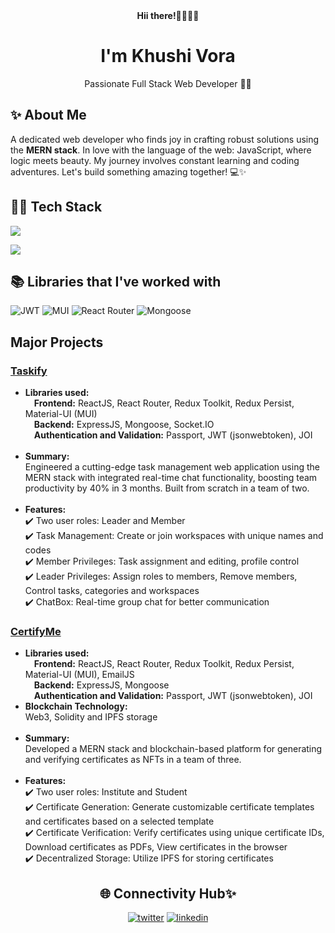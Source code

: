 <div align="center">
  <b>Hii there!🫱🏻‍🫲🏻</b>
  <h1>I'm Khushi Vora</h1>
  <p>Passionate Full Stack Web Developer 👩‍💻</p>
</div>
<section>
  <h2>✨ About Me</h2>
  <p>A dedicated web developer who finds joy in crafting robust solutions using the <b>MERN stack</b>. In love with the language of the web: JavaScript, where logic meets beauty. My journey involves constant learning and coding adventures. Let's build something amazing together! 💻✨</p>
</section>
<section>
  <h2>👩‍💻 Tech Stack</h2>
  <p>
    <img src="https://skillicons.dev/icons?i=js,react,redux,nodejs,express,mongodb,postman" />
  </a>
</p>
</section>
<section>
  <p>
<!--     <img src="https://github-readme-stats.vercel.app/api?username=KhushiiVora&show_icons=true&theme=radical"/> -->
    <img src="https://github-readme-stats.vercel.app/api/top-langs/?username=KhushiiVora&layout=pie"/>
  </p>
</section>
<section>
  <h2>📚 Libraries that I've worked with</h2>
  <img alt="JWT" src="https://img.shields.io/badge/JWT-black?style=for-the-badge&logo=JSON%20web%20tokens"/>
  <img alt="MUI" src="https://img.shields.io/badge/MUI-%230081CB.svg?style=for-the-badge&logo=mui&logoColor=white"/> 
  <img alt="React Router" src="https://img.shields.io/badge/React_Router-CA4245?style=for-the-badge&logo=react-router&logoColor=white"/>
  <img alt="Mongoose" src="https://img.shields.io/badge/Mongoose-F04D35.svg?style=for-the-badge&logo=Mongoose&logoColor=white"/>
</section>
<section>
  <h2>Major Projects</h2>
 <div>
   <h3><a href="https://github.com/KhushiiVora/Taskify">Taskify</a></h3>
   <p>
     <ul>
       <li><b>Libraries used:</b>
       <br/>&emsp;<b>Frontend:</b> ReactJS, React Router, Redux Toolkit, Redux Persist, Material-UI (MUI)
       <br/>&emsp;<b>Backend:</b> ExpressJS, Mongoose, Socket.IO
       <br/>&emsp;<b>Authentication and Validation:</b> Passport, JWT (jsonwebtoken), JOI
       </li>
       <br/>
       <li><b>Summary:</b>
       <br/>Engineered a cutting-edge task management web application using the MERN stack with integrated real-time chat functionality, boosting team productivity by 40% in 3 months. Built from scratch in a team of two.
       </li>
       <br/>
       <li><b>Features:</b>
         <br/>✔️ Two user roles: Leader and Member
         <br/>✔️ Task Management: Create or join workspaces with unique names and codes
         <br/>✔️ Member Privileges: Task assignment and editing, profile control
         <br/>✔️ Leader Privileges: Assign roles to members, Remove members, Control tasks, categories and workspaces
         <br/>✔️ ChatBox: Real-time group chat for better communication
       </li>
     </ul>
   </p>
 </div>
  <div>
    <h3><a href="https://github.com/KhushiiVora/MiniProject">CertifyMe</a></h3>
    <p>
     <ul>
       <li><b>Libraries used:</b>
       <br/>&emsp;<b>Frontend:</b> ReactJS, React Router, Redux Toolkit, Redux Persist, Material-UI (MUI), EmailJS
       <br/>&emsp;<b>Backend:</b> ExpressJS, Mongoose
       <br/>&emsp;<b>Authentication and Validation:</b> Passport, JWT (jsonwebtoken), JOI
       </li>
       <li><b>Blockchain Technology:</b>
       <br/>Web3, Solidity and IPFS storage
       </li><br/>
       <li><b>Summary:</b>
       <br/>Developed a MERN stack and blockchain-based platform for generating and verifying certificates as NFTs in a team of three.
       </li>
       <br/>
       <li><b>Features:</b>
         <br/>✔️ Two user roles: Institute and Student
         <br/>✔️ Certificate Generation: Generate customizable certificate templates and certificates based on a selected template
         <br/>✔️ Certificate Verification: Verify certificates using unique certificate IDs, Download certificates as PDFs, View certificates in the browser
         <br/>✔️ Decentralized Storage: Utilize IPFS for storing certificates
       </li>
     </ul>
   </p>
  </div>
</section>
<section align="center">
  <h2>🌐 Connectivity Hub✨</h2>
<!--   <a href="https://twitter.com/KhushiiVora"><img alt="X" src="https://img.shields.io/badge/X-%23000000.svg?style=for-the-badge&logo=X&logoColor=white"/></a> -->
  <a href="https://twitter.com/KhushiiVora"><img alt="twitter" src="https://skillicons.dev/icons?i=twitter" /></a>
  <a href="https://www.linkedin.com/in/khushi-vora-9b2a34253/"><img alt="linkedin" src="https://skillicons.dev/icons?i=linkedin"/></a>
</section>

<!--
**KhushiiVora/KhushiiVora** is a ✨ _special_ ✨ repository because its `README.md` (this file) appears on your GitHub profile.

Here are some ideas to get you started:

- 🔭 I’m currently working on ...
- 🌱 I’m currently learning ...
- 👯 I’m looking to collaborate on ...
- 🤔 I’m looking for help with ...
- 💬 Ask me about ...
- 📫 How to reach me: ...
- 😄 Pronouns: ...
- ⚡ Fun fact: ...
-->
